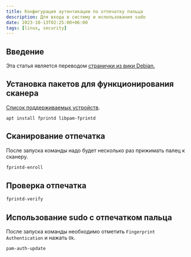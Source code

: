 ```yaml
---
title: Конфигурация аутентикации по отпечатку пальца
description: Для входа в систему и использования sudo
date: 2023-10-13T02:25:00+06:00
tags: [linux, security]
---
```

## Введение
Эта статья является переводом [странички из вики Debian.](https://wiki.debian.org/SecurityManagement/fingerprint%20authentication)

## Установка пакетов для функционирования сканера
[Список поддерживаемых устройств](https://fprint.freedesktop.org/supported-devices.html).
```shell
apt install fprintd libpam-fprintd
```

## Сканирование отпечатка
После запуска команды надо будет несколько раз прижимать палец к сканеру.
```bash
fprintd-enroll
```

## Проверка отпечатка
```bash
fprintd-verify
```

## Использование sudo с отпечатком пальца
После запуска команды необходимо отметить `Fingerprint Authentication` и нажать `Ok`. 
```shell
pam-auth-update
```
